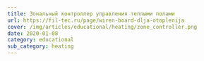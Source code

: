 ```yaml
---
title: Зональный контроллер управления теплыми полами
url: https://fil-tec.ru/page/wiren-board-dlja-otoplenija
cover: /img/articles/educational/heating/zone_controller.png
date: 2020-01-08
category: educational
sub_category: heating
---
```

